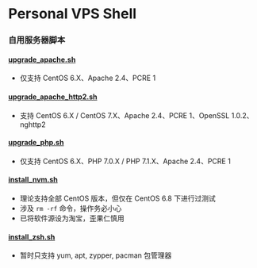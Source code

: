# Personal VPS Shell

### **自用服务器脚本**

#### [upgrade_apache.sh](https://raw.githubusercontent.com/ttionya/Personal-VPS-Shell/master/upgrade_apache.sh)
- 仅支持 CentOS 6.X、Apache 2.4、PCRE 1

#### [upgrade_apache_http2.sh](https://raw.githubusercontent.com/ttionya/Personal-VPS-Shell/master/upgrade_apache_http2.sh)
- 支持 CentOS 6.X / CentOS 7.X、Apache 2.4、PCRE 1、OpenSSL 1.0.2、nghttp2

#### [upgrade_php.sh](https://raw.githubusercontent.com/ttionya/Personal-VPS-Shell/master/upgrade_php.sh)
- 仅支持 CentOS 6.X、PHP 7.0.X / PHP 7.1.X、Apache 2.4、PCRE 1

#### [install_nvm.sh](https://raw.githubusercontent.com/ttionya/Personal-VPS-Shell/master/install_nvm.sh)
- 理论支持全部 CentOS 版本，但仅在 CentOS 6.8 下进行过测试
- 涉及 `rm -rf` 命令，操作务必小心
- 已将软件源设为淘宝，歪果仁慎用

#### [install_zsh.sh](https://raw.githubusercontent.com/ttionya/Personal-VPS-Shell/master/install_zsh.sh)
- 暂时只支持 yum, apt, zypper, pacman 包管理器